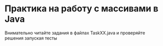 # Практика на работу с массивами в Java

Внимательно читайте задания в файлах TaskXX.java и проверяйте решения запуская тесты